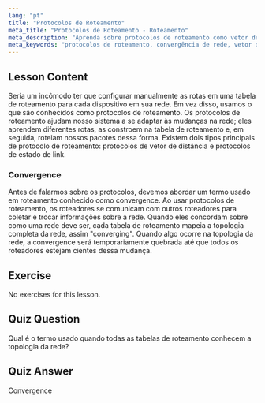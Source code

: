 ```yaml
---
lang: "pt"
title: "Protocolos de Roteamento"
meta_title: "Protocolos de Roteamento - Roteamento"
meta_description: "Aprenda sobre protocolos de roteamento como vetor de distância e estado de link. Entenda a convergência de rede e como os roteadores se adaptam às mudanças. Comece sua jornada em redes Linux!"
meta_keywords: "protocolos de roteamento, convergência de rede, vetor de distância, estado de link, redes Linux, guia para iniciantes, tutorial de rede"
---
```


## Lesson Content

Seria um incômodo ter que configurar manualmente as rotas em uma tabela de roteamento para cada dispositivo em sua rede. Em vez disso, usamos o que são conhecidos como protocolos de roteamento. Os protocolos de roteamento ajudam nosso sistema a se adaptar às mudanças na rede; eles aprendem diferentes rotas, as constroem na tabela de roteamento e, em seguida, roteiam nossos pacotes dessa forma. Existem dois tipos principais de protocolo de roteamento: protocolos de vetor de distância e protocolos de estado de link.

### Convergence

Antes de falarmos sobre os protocolos, devemos abordar um termo usado em roteamento conhecido como convergence. Ao usar protocolos de roteamento, os roteadores se comunicam com outros roteadores para coletar e trocar informações sobre a rede. Quando eles concordam sobre como uma rede deve ser, cada tabela de roteamento mapeia a topologia completa da rede, assim "converging". Quando algo ocorre na topologia da rede, a convergence será temporariamente quebrada até que todos os roteadores estejam cientes dessa mudança.

## Exercise

No exercises for this lesson.

## Quiz Question

Qual é o termo usado quando todas as tabelas de roteamento conhecem a topologia da rede?

## Quiz Answer

Convergence
